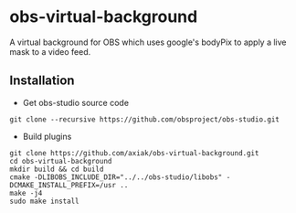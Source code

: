 # obs-virtual-background


A virtual background for OBS which uses google's bodyPix to
apply a live mask to a video feed.


## Installation

- Get obs-studio source code

```
git clone --recursive https://github.com/obsproject/obs-studio.git
```

- Build plugins


```
git clone https://github.com/axiak/obs-virtual-background.git
cd obs-virtual-background
mkdir build && cd build
cmake -DLIBOBS_INCLUDE_DIR="../../obs-studio/libobs" -DCMAKE_INSTALL_PREFIX=/usr ..
make -j4
sudo make install
```
